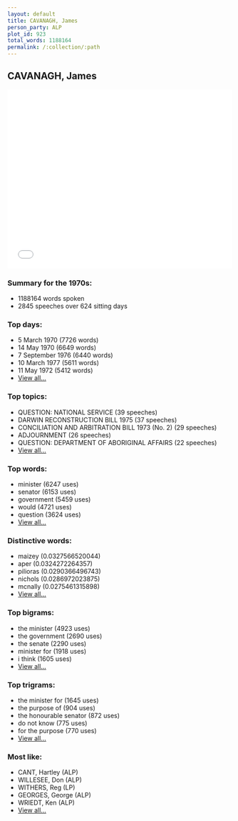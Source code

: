 ```yaml
---
layout: default
title: CAVANAGH, James
person_party: ALP
plot_id: 923
total_words: 1188164
permalink: /:collection/:path
---
```


## CAVANAGH, James

<iframe width="100%" height="400" frameborder="0" scrolling="no" src="//plot.ly/~wragge/923.embed"></iframe>


### Summary for the 1970s:

* 1188164 words spoken
* 2845 speeches over 624 sitting days


### Top days:

* 5 March 1970 (7726 words)
* 14 May 1970 (6649 words)
* 7 September 1976 (6440 words)
* 10 March 1977 (5611 words)
* 11 May 1972 (5412 words)
* [View all...](days/)


### Top topics:

* QUESTION: NATIONAL SERVICE (39 speeches)
* DARWIN RECONSTRUCTION BILL 1975 (37 speeches)
* CONCILIATION AND ARBITRATION BILL 1973 (No. 2) (29 speeches)
* ADJOURNMENT (26 speeches)
* QUESTION: DEPARTMENT OF ABORIGINAL AFFAIRS (22 speeches)
* [View all...](topics/)


### Top words:

* minister (6247 uses)
* senator (6153 uses)
* government (5459 uses)
* would (4721 uses)
* question (3624 uses)
* [View all...](words/)


### Distinctive words:

* maizey (0.0327566520044)
* aper (0.0324272264357)
* pilioras (0.0290366496743)
* nichols (0.0286972023875)
* mcnally (0.0275461315898)
* [View all...](sig_words/)


### Top bigrams:

* the minister (4923 uses)
* the government (2690 uses)
* the senate (2290 uses)
* minister for (1918 uses)
* i think (1605 uses)
* [View all...](bigrams/)


### Top trigrams:

* the minister for (1645 uses)
* the purpose of (904 uses)
* the honourable senator (872 uses)
* do not know (775 uses)
* for the purpose (770 uses)
* [View all...](trigrams/)


### Most like:

* CANT, Hartley (ALP)
* WILLESEE, Don (ALP)
* WITHERS, Reg (LP)
* GEORGES, George (ALP)
* WRIEDT, Ken (ALP)
* [View all...](similarities/)
